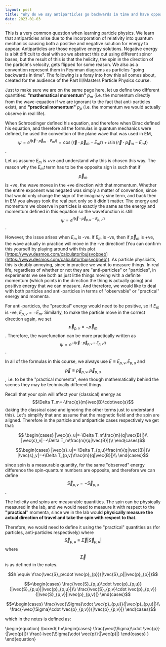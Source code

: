 ```yaml
---
layout: post
title: "Why do we say antiparticles go backwards in time and have opposite helicity?"
date: 2023-01-03
---
```


This is a very common question when learning particle physics. We learn that antiparticles arise due to the incorporation of relativity into quantum mechanics causing both a positive and negative solution for energy to appear. Antiparticles are those negative energy solutions. Negative energy is a bit difficult to deal with so we abstract this out using different spinor bases, but the result of this is that the helicity, the spin in the direction of the particle's velocity, gets flipped for some reason. We also as a convention represent them in Feynman diagrams as particles "going backwards in time". The following is a foray into how this all comes about, created for the audience of the Part III/Masters Particle Physics course.

Just to make sure we are on the same page here, let us define two different quantities: **"mathematical momentum"** $p_m$ (i.e. the momentum directly from the wave-equation if we are ignorant to the fact that anti-particles exist), and **"practical momentum"** $p_p$ (i.e. the momentum we would actually observe in real life).

When Schroedinger defined his equation, and therefore when Dirac defined his equation, and therefore all the formulas in quantum mechanics were defined, he used the convention of the plane wave that was used in EM, $$\psi=e^{i(\vec{r}\cdot\vec{p}_m-E_mt)}=\cos(\vec{r}\cdot\vec{p}_m-E_mt)+i\sin(\vec{r}\cdot\vec{p}_m-E_mt)$$. 

Let us assume $E_m$ is +ve and understand why this is chosen this way. The reason why the $E_mt$ term has to be the opposite sign is such that if $$\vec{p}_{m}$$ is +ve, the wave moves in the +ve direction with that momentum. Whether the entire exponent was negated was simply a matter of convention, since that would only change the sign of the imaginary sine term, and back then in EM you always took the real part only so it didn't matter. The energy and momentum we observe in particles is exactly the same as the energy and momentum defined in this equation so the wavefunction is still $$\psi=e^{i(\vec{r}\cdot\vec{p}_{p,u}-E_{p,u}t)}$$.

However, the issue arises when $E_m$ is -ve. If $E_m$ is -ve, then if $\vec{p}_m$ is +ve, the wave actually in practice will move in the -ve direction! (You can confirm this yourself by playing around with this plot [https://www.desmos.com/calculator/bujsvobpeb](https://www.desmos.com/calculator/bujsvobpeb)). As particle physicists, this is doubly annoying, since in practice we want to measure things. In real life, regardless of whether or not they are "anti-particles" or "particles", in experiments we see both as just little things moving with a definite momentum (which points in the direction the thing is actually going) and positive energy that we can measure. And therefore, we would like to deal with both particles and anti-particles in terms of "observable" or "practical" energy and momenta. 

For anti-particles, the "practical" energy would need to be positive, so if $E_m$ is -ve, $E_{p,v}=-E_m$. Similarly, to make the particle move in the correct direction again, we set $$\vec{p}_{p,v}=-\vec{p}_m$$. Therefore, the wavefunction can be more practically written as $$\psi=e^{-i(\vec{r}\cdot\vec{p}_{p,v}-E_{p,v}t)}$$.

In all of the formulas in this course, we always use $E\equiv E_{p,v},E_{p,u}$ and $$\vec{p}\equiv \vec{p}_{p,v},\vec{p}_{p,u}$$, i.e. to be the "practical momenta", even though mathematically behind the scenes they may be technically different things.

Recall that your spin will affect your (classical) energy as $$\Delta T_m=-\frac{q}{m}\vec{B}\cdot\vec{s}$$ (taking the classical case and ignoring the other terms just to understand this). Let's simplify that and assume that the magnetic field and the spin are aligned. Therefore in the particle and antiparticle cases respectively we get that:

$$
\begin{cases}
|\vec{s}_u|=-\Delta T_m\frac{m}{q|\vec{B}|}\\
|\vec{s}_v|=-\Delta T_m\frac{m}{q|\vec{B}|}\\
\end{cases}$$

$$\begin{cases}
|\vec{s}_u|=-\Delta T_{p,u}\frac{m}{q|\vec{B}|}\\
|\vec{s}_v|=+\Delta T_{p,v}\frac{m}{q|\vec{B}|}\\
\end{cases}$$

since spin is a measurable quantity, for the same "observed" energy difference the spin-quantum numbers are opposite, and therefore we can define $$\vec{S}_{p,v}=-\vec{S}_{p,u}$$.

The helicity and spins are measurable quantities. The spin can be physically measured in the lab, and we would need to measure it with respect to the **"practical"** momenta, since we in the lab would **physically measure the actual direction of travel and take the spin with respect to that**.


Therefore, we would need to define it using the "practical" quantities as (for particles, anti-particles respectively) where 
$$\vec{S}_{p,u}\equiv \vec{\Sigma}|\vec{S}_{p,u}|$$ 
where $$\vec{\Sigma}$$ is as defined in the notes. 

$$h \equiv \frac{\vec{S}_p\cdot \vec{p}_{p}}{|\vec{S}_p||\vec{p}_{p}|}$$

$$=\begin{cases}
\frac{\vec{S}_{p,u}\cdot \vec{p}_{p,u}}{|\vec{S}_{p,u}||\vec{p}_{p,u}|}\\
\frac{\vec{S}_{p,v}\cdot \vec{p}_{p,v}}{|\vec{S}_{p,v}||\vec{p}_{p,v}|}
\end{cases}$$

$$=\begin{cases}
\frac{\vec{\Sigma}\cdot \vec{p}_{p,u}}{|\vec{p}_{p,u}|}\\
\frac{-\vec{\Sigma}\cdot \vec{p}_{p,v}}{|\vec{p}_{p,v}|}
\end{cases}$$

which in the notes is defined as:

\begin{equation}
\boxed{
h=\begin{cases}
\frac{\vec{\Sigma}\cdot \vec{p}}{|\vec{p}|}\\
\frac{-\vec{\Sigma}\cdot \vec{p}}{|\vec{p}|}
\end{cases}
}
\end{equation}